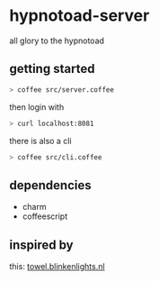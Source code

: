 hypnotoad-server
================

all glory to the hypnotoad

getting started
---------------

```bash
> coffee src/server.coffee
```

then login with

```bash
> curl localhost:8081
```

there is also a cli

```bash
> coffee src/cli.coffee
```

dependencies
------------

 * charm
 * coffeescript

inspired by
-----------

this: [towel.blinkenlights.nl](http://lifehacker.com/373571/watch-star-wars-in-text-via-telnet)
